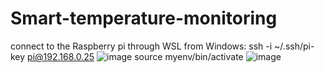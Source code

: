 # Smart-temperature-monitoring

connect to the Raspberry pi through WSL from Windows:
ssh -i ~/.ssh/pi-key pi@192.168.0.25
![image](https://github.com/user-attachments/assets/d774eac8-4519-47bb-ae5e-73cb6a9fdcb4)
source myenv/bin/activate
![image](https://github.com/user-attachments/assets/d248cf47-d074-4323-890a-05eb03d71a75)
